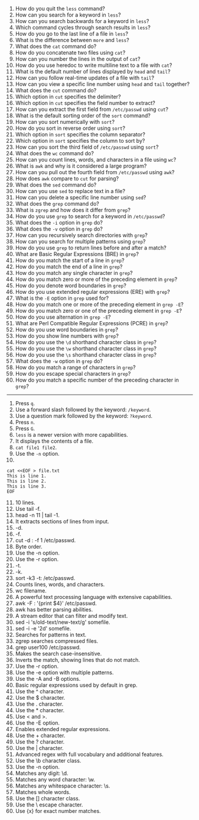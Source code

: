 1. How do you quit the `less` command?
2. How can you search for a keyword in `less`?
3. How can you search backwards for a keyword in `less`?
4. Which command cycles through search results in `less`?
5. How do you go to the last line of a file in `less`?
6. What is the difference between `more` and `less`?
7. What does the `cat` command do?
8. How do you concatenate two files using `cat`?
9. How can you number the lines in the output of `cat`?
10. How do you use heredoc to write multiline text to a file with `cat`?
11. What is the default number of lines displayed by `head` and `tail`?
12. How can you follow real-time updates of a file with `tail`?
13. How can you view a specific line number using `head` and `tail` together?
14. What does the `cut` command do?
15. Which option in `cut` specifies the delimiter?
16. Which option in `cut` specifies the field number to extract?
17. How can you extract the first field from `/etc/passwd` using `cut`?
18. What is the default sorting order of the `sort` command?
19. How can you sort numerically with `sort`?
20. How do you sort in reverse order using `sort`?
21. Which option in `sort` specifies the column separator?
22. Which option in `sort` specifies the column to sort by?
23. How can you sort the third field of `/etc/passwd` using `sort`?
24. What does the `wc` command do?
25. How can you count lines, words, and characters in a file using `wc`?
26. What is `awk` and why is it considered a large program?
27. How can you pull out the fourth field from `/etc/passwd` using `awk`?
28. How does `awk` compare to `cut` for parsing?
29. What does the `sed` command do?
30. How can you use `sed` to replace text in a file?
31. How can you delete a specific line number using `sed`?
32. What does the `grep` command do?
33. What is `zgrep` and how does it differ from `grep`?
34. How do you use `grep` to search for a keyword in `/etc/passwd`?
35. What does the `-i` option in `grep` do?
36. What does the `-v` option in `grep` do?
37. How can you recursively search directories with `grep`?
38. How can you search for multiple patterns using `grep`?
39. How do you use `grep` to return lines before and after a match?
40. What are Basic Regular Expressions (BRE) in `grep`?
41. How do you match the start of a line in `grep`?
42. How do you match the end of a line in `grep`?
43. How do you match any single character in `grep`?
44. How do you match zero or more of the preceding element in `grep`?
45. How do you denote word boundaries in `grep`?
46. How do you use extended regular expressions (ERE) with `grep`?
47. What is the `-E` option in `grep` used for?
48. How do you match one or more of the preceding element in `grep -E`?
49. How do you match zero or one of the preceding element in `grep -E`?
50. How do you use alternation in `grep -E`?
51. What are Perl Compatible Regular Expressions (PCRE) in `grep`?
52. How do you use word boundaries in `grep`?
53. How do you show line numbers with `grep`?
54. How do you use the `\d` shorthand character class in `grep`?
55. How do you use the `\w` shorthand character class in `grep`?
56. How do you use the `\s` shorthand character class in `grep`?
57. What does the `-w` option in `grep` do?
58. How do you match a range of characters in `grep`?
59. How do you escape special characters in `grep`?
60. How do you match a specific number of the preceding character in `grep`?


----

1. Press `q`.
2. Use a forward slash followed by the keyword: `/keyword`.
3. Use a question mark followed by the keyword: `?keyword`.
4. Press `n`.
5. Press `G`.
6. `less` is a newer version with more capabilities.
7. It displays the contents of a file.
8. `cat file1 file2`.
9. Use the `-n` option.
10. 
   ```shell
   cat <<EOF > file.txt
   This is line 1.
   This is line 2.
   This is line 3.
   EOF
   ```
11. 10 lines.
12. Use tail -f.
13. head -n 11 | tail -1.
14. It extracts sections of lines from input.
15. -d.
16. -f.
17. cut -d : -f 1 /etc/passwd.
18. Byte order.
19. Use the -n option.
20. Use the -r option.
21. -t.
22. -k.
23. sort -k3 -t: /etc/passwd.
24. Counts lines, words, and characters.
25. wc filename.
26. A powerful text processing language with extensive capabilities.
27. awk -F : '{print $4}' /etc/passwd.
28. awk has better parsing abilities.
29. A stream editor that can filter and modify text.
30. sed -i 's/old-text/new-text/g' somefile.
31. sed -i -e '2d' somefile.
32. Searches for patterns in text.
33. zgrep searches compressed files.
34. grep user100 /etc/passwd.
35. Makes the search case-insensitive.
36. Inverts the match, showing lines that do not match.
37. Use the -r option.
38. Use the -e option with multiple patterns.
39. Use the -A and -B options.
40. Basic regular expressions used by default in grep.
41. Use the ^ character.
42. Use the $ character.
43. Use the . character.
44. Use the * character.
45. Use \< and \>.
46. Use the -E option.
47. Enables extended regular expressions.
48. Use the + character.
49. Use the ? character.
50. Use the | character.
51. Advanced regex with full vocabulary and additional features.
52. Use the \b character class.
53. Use the -n option.
54. Matches any digit: \d.
55. Matches any word character: \w.
56. Matches any whitespace character: \s.
57. Matches whole words.
58. Use the [] character class.
59. Use the \ escape character.
60. Use {x} for exact number matches.
